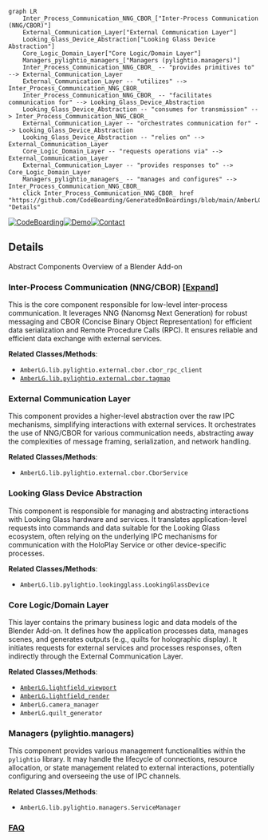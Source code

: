 ```mermaid
graph LR
    Inter_Process_Communication_NNG_CBOR_["Inter-Process Communication (NNG/CBOR)"]
    External_Communication_Layer["External Communication Layer"]
    Looking_Glass_Device_Abstraction["Looking Glass Device Abstraction"]
    Core_Logic_Domain_Layer["Core Logic/Domain Layer"]
    Managers_pylightio_managers_["Managers (pylightio.managers)"]
    Inter_Process_Communication_NNG_CBOR_ -- "provides primitives to" --> External_Communication_Layer
    External_Communication_Layer -- "utilizes" --> Inter_Process_Communication_NNG_CBOR_
    Inter_Process_Communication_NNG_CBOR_ -- "facilitates communication for" --> Looking_Glass_Device_Abstraction
    Looking_Glass_Device_Abstraction -- "consumes for transmission" --> Inter_Process_Communication_NNG_CBOR_
    External_Communication_Layer -- "orchestrates communication for" --> Looking_Glass_Device_Abstraction
    Looking_Glass_Device_Abstraction -- "relies on" --> External_Communication_Layer
    Core_Logic_Domain_Layer -- "requests operations via" --> External_Communication_Layer
    External_Communication_Layer -- "provides responses to" --> Core_Logic_Domain_Layer
    Managers_pylightio_managers_ -- "manages and configures" --> Inter_Process_Communication_NNG_CBOR_
    click Inter_Process_Communication_NNG_CBOR_ href "https://github.com/CodeBoarding/GeneratedOnBoardings/blob/main/AmberLG/Inter_Process_Communication_NNG_CBOR_.md" "Details"
```

[![CodeBoarding](https://img.shields.io/badge/Generated%20by-CodeBoarding-9cf?style=flat-square)](https://github.com/CodeBoarding/GeneratedOnBoardings)[![Demo](https://img.shields.io/badge/Try%20our-Demo-blue?style=flat-square)](https://www.codeboarding.org/demo)[![Contact](https://img.shields.io/badge/Contact%20us%20-%20contact@codeboarding.org-lightgrey?style=flat-square)](mailto:contact@codeboarding.org)

## Details

Abstract Components Overview of a Blender Add-on

### Inter-Process Communication (NNG/CBOR) [[Expand]](./Inter_Process_Communication_NNG_CBOR_.md)
This is the core component responsible for low-level inter-process communication. It leverages NNG (Nanomsg Next Generation) for robust messaging and CBOR (Concise Binary Object Representation) for efficient data serialization and Remote Procedure Calls (RPC). It ensures reliable and efficient data exchange with external services.


**Related Classes/Methods**:

- `AmberLG.lib.pylightio.external.cbor.cbor_rpc_client`
- <a href="https://github.com/transcental/AmberLG/blob/master/lib/pylightio/external/cbor/tagmap.py" target="_blank" rel="noopener noreferrer">`AmberLG.lib.pylightio.external.cbor.tagmap`</a>


### External Communication Layer
This component provides a higher-level abstraction over the raw IPC mechanisms, simplifying interactions with external services. It orchestrates the use of NNG/CBOR for various communication needs, abstracting away the complexities of message framing, serialization, and network handling.


**Related Classes/Methods**:

- `AmberLG.lib.pylightio.external.cbor.CborService`


### Looking Glass Device Abstraction
This component is responsible for managing and abstracting interactions with Looking Glass hardware and services. It translates application-level requests into commands and data suitable for the Looking Glass ecosystem, often relying on the underlying IPC mechanisms for communication with the HoloPlay Service or other device-specific processes.


**Related Classes/Methods**:

- `AmberLG.lib.pylightio.lookingglass.LookingGlassDevice`


### Core Logic/Domain Layer
This layer contains the primary business logic and data models of the Blender Add-on. It defines how the application processes data, manages scenes, and generates outputs (e.g., quilts for holographic display). It initiates requests for external services and processes responses, often indirectly through the External Communication Layer.


**Related Classes/Methods**:

- <a href="https://github.com/transcental/AmberLG/blob/master/lightfield_viewport.py" target="_blank" rel="noopener noreferrer">`AmberLG.lightfield_viewport`</a>
- <a href="https://github.com/transcental/AmberLG/blob/master/lightfield_render.py" target="_blank" rel="noopener noreferrer">`AmberLG.lightfield_render`</a>
- `AmberLG.camera_manager`
- `AmberLG.quilt_generator`


### Managers (pylightio.managers)
This component provides various management functionalities within the `pylightio` library. It may handle the lifecycle of connections, resource allocation, or state management related to external interactions, potentially configuring and overseeing the use of IPC channels.


**Related Classes/Methods**:

- `AmberLG.lib.pylightio.managers.ServiceManager`




### [FAQ](https://github.com/CodeBoarding/GeneratedOnBoardings/tree/main?tab=readme-ov-file#faq)